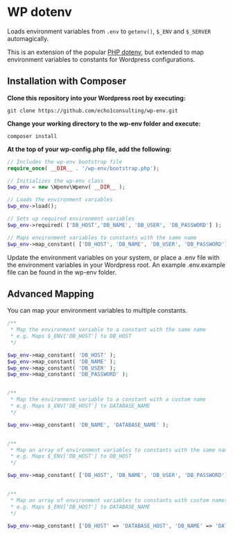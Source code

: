 WP dotenv
==========

Loads environment variables from `.env` to `getenv()`, `$_ENV` and `$_SERVER` automagically.

This is an extension of the popular [PHP dotenv](https://github.com/vlucas/phpdotenv), but extended to map environment variables to constants for Wordpress configurations.


Installation with Composer
--------------------------

**Clone this repository into your Wordpress root by executing:**

```git clone https://github.com/echo1consulting/wp-env.git```

**Change your working directory to the wp-env folder and execute:**

`composer install`

**At the top of your wp-config.php file, add the following:**

```php
// Includes the wp-env bootstrap file
require_once( __DIR__ . '/wp-env/bootstrap.php');

// Initializes the wp-env class
$wp_env = new \Wpenv\Wpenv( __DIR__ );

// Loads the environment variables
$wp_env->load();

// Sets up required environment variables
$wp_env->required( ['DB_HOST','DB_NAME', 'DB_USER', 'DB_PASSWORD'] );

// Maps environment variables to constants with the same name
$wp_env->map_constant( ['DB_HOST', 'DB_NAME', 'DB_USER', 'DB_PASSWORD'] );

```

Update the environment variables on your system, or place a .env file with the environment variables in your Wordpress root. An example .env.example file can be found in the wp-env folder.


Advanced Mapping
--------------------------
You can map your environment variables to multiple constants.

```php
/**
 * Map the environment variable to a constant with the same name
 * e.g. Maps $_ENV['DB_HOST'] to DB_HOST
 */

$wp_env->map_constant( 'DB_HOST' );
$wp_env->map_constant( 'DB_NAME' );
$wp_env->map_constant( 'DB_USER' );
$wp_env->map_constant( 'DB_PASSWORD' );


/**
 * Map the environment variable to a constant with a custom name
 * e.g. Maps $_ENV['DB_HOST'] to DATABASE_NAME
 */

$wp_env->map_constant( 'DB_NAME', 'DATABASE_NAME' );


/**
 * Map an array of environment variables to constants with the same name
 * e.g. Maps $_ENV['DB_HOST'] to DB_HOST
 */

$wp_env->map_constant( ['DB_HOST', 'DB_NAME', 'DB_USER', 'DB_PASSWORD'] );


/**
 * Map an array of environment variables to constants with custom names
 * e.g. Maps $_ENV['DB_HOST'] to DATABASE_NAME
 */

$wp_env->map_constant( ['DB_HOST' => 'DATABASE_HOST', 'DB_NAME' => 'DATABASE_NAME', 'DB_USER' => 'DATABASE_USER', 'DB_PASSWORD' => 'DATABASE_PASSWORD'] );
```